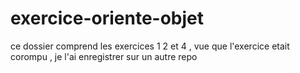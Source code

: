 # exercice-oriente-objet

ce dossier comprend les exercices 1 2 et 4 , vue que l'exercice etait corompu , je l'ai enregistrer sur un autre repo 

